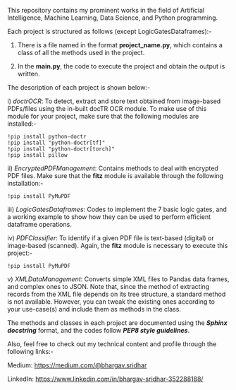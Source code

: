 This repository contains my prominent works in the field of Artificial Intelligence, Machine Learning, Data Science, and Python programming.

Each project is structured as follows (except LogicGatesDataframes):-

1. There is a file named in the format **project_name.py**, which contains a class of all the methods used in the project.

2. In the **main.py**, the code to execute the project and obtain the output is written.

The description of each project is shown below:-

i) _doctrOCR_: To detect, extract and store text obtained from image-based PDFs/files using the in-built docTR OCR module. To make use of this module for your project, make sure that the following modules are installed:-

```
!pip install python-doctr
!pip install "python-doctr[tf]"
!pip install "python-doctr[torch]"
!pip install pillow
```

ii) _EncryptedPDFManagement_: Contains methods to deal with encrypted PDF files. Make sure that the **fitz** module is available through the following installation:-

```
!pip install PyMuPDF
```

iii) _LogicGatesDataframes_: Codes to implement the 7 basic logic gates, and a working example to show how they can be used to perform efficient dataframe operations.

iv) _PDFClassifier_: To identify if a given PDF file is text-based (digital) or image-based (scanned). Again, the **fitz** module is necessary to execute this project:-

```
!pip install PyMuPDF
```

v) _XMLDataManagement_: Converts simple XML files to Pandas data frames, and complex ones to JSON. Note that, since the method of extracting records from the XML file depends on its tree structure, a standard method is not available. However, you can tweak the existing ones according to your use-case(s) and include them as methods in the class. 

The methods and classes in each project are documented using the ***Sphinx docstring*** format, and the codes follow ***PEP8 style guidelines***.

Also, feel free to check out my technical content and profile through the following links:- 

Medium: https://medium.com/@bhargav.sridhar

LinkedIn: https://www.linkedin.com/in/bhargav-sridhar-352288188/